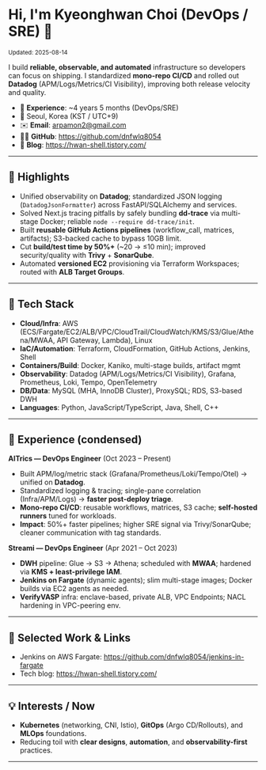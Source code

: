 # Hi, I'm **Kyeonghwan Choi** (DevOps / SRE) 👋

<sub>Updated: 2025-08-14</sub>

I build **reliable, observable, and automated** infrastructure so developers can focus on shipping.
I standardized **mono-repo CI/CD** and rolled out **Datadog** (APM/Logs/Metrics/CI Visibility), improving both release velocity and quality.

- 🔭 **Experience**: ~4 years 5 months (DevOps/SRE)
- 📍 Seoul, Korea (KST / UTC+9)
- ✉️ **Email**: arpamon2@gmail.com
- 🧑‍💻 **GitHub**: https://github.com/dnfwlq8054
- 📝 **Blog**: https://hwan-shell.tistory.com/

---

## 🚀 Highlights
- Unified observability on **Datadog**; standardized JSON logging (`DatadogJsonFormatter`) across FastAPI/SQLAlchemy and services.
- Solved Next.js tracing pitfalls by safely bundling **dd-trace** via multi-stage Docker; reliable `node --require dd-trace/init`.
- Built **reusable GitHub Actions pipelines** (workflow_call, matrices, artifacts); S3-backed cache to bypass 10GB limit.
- Cut **build/test time by 50%+** (~20 → ≤10 min); improved security/quality with **Trivy** + **SonarQube**.
- Automated **versioned EC2** provisioning via Terraform Workspaces; routed with **ALB Target Groups**.

---

## 🧰 Tech Stack
- **Cloud/Infra**: AWS (ECS/Fargate/EC2/ALB/VPC/CloudTrail/CloudWatch/KMS/S3/Glue/Athena/MWAA, API Gateway, Lambda), Linux  
- **IaC/Automation**: Terraform, CloudFormation, GitHub Actions, Jenkins, Shell  
- **Containers/Build**: Docker, Kaniko, multi-stage builds, artifact mgmt  
- **Observability**: Datadog (APM/Logs/Metrics/CI Visibility), Grafana, Prometheus, Loki, Tempo, OpenTelemetry  
- **DB/Data**: MySQL (MHA, InnoDB Cluster), ProxySQL; RDS, S3-based DWH  
- **Languages**: Python, JavaScript/TypeScript, Java, Shell, C++

---

## 🏢 Experience (condensed)

**AITrics — DevOps Engineer** (Oct 2023 – Present)  
- Built APM/log/metric stack (Grafana/Prometheus/Loki/Tempo/Otel) → unified on **Datadog**.  
- Standardized logging & tracing; single-pane correlation (Infra/APM/Logs) → **faster post-deploy triage**.  
- **Mono-repo CI/CD**: reusable workflows, matrices, S3 cache; **self-hosted runners** tuned for workloads.  
- **Impact**: 50%+ faster pipelines; higher SRE signal via Trivy/SonarQube; cleaner communication with tag standards.

**Streami — DevOps Engineer** (Apr 2021 – Oct 2023)  
- **DWH** pipeline: Glue → S3 → Athena; scheduled with **MWAA**; hardened via **KMS + least-privilege IAM**.  
- **Jenkins on Fargate** (dynamic agents); slim multi-stage images; Docker builds via EC2 agents as needed.  
- **VerifyVASP** infra: enclave-based, private ALB, VPC Endpoints; NACL hardening in VPC-peering env.

---

## 🔗 Selected Work & Links
- Jenkins on AWS Fargate: https://github.com/dnfwlq8054/jenkins-in-fargate  
- Tech blog: https://hwan-shell.tistory.com/

---

## 💡 Interests / Now
- **Kubernetes** (networking, CNI, Istio), **GitOps** (Argo CD/Rollouts), and **MLOps** foundations.
- Reducing toil with **clear designs**, **automation**, and **observability-first** practices.

---
